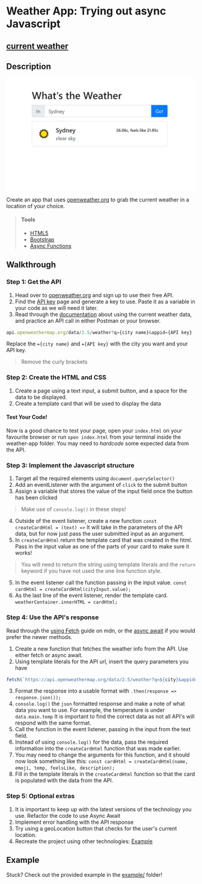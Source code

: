 # Weather App:  Trying out async Javascript

## [current weather](https://damodhar918.github.io/Codeacademy---weather_app/)

## Description

![](weather-app.JPG)

Create an app that uses [openweather.org](https://openweathermap.org/guide) to grab the current weather in a location of your choice.

> #### Tools
> - [HTML5](https://developer.mozilla.org/en-US/docs/Web/Guide/HTML/HTML5)
> - [Bootstrap](https://getbootstrap.com/)
> - [Async Functions](https://developer.mozilla.org/en-US/docs/Web/JavaScript/Reference/Statements/async_function)      
    
## Walkthrough

### Step 1: Get the API

1. Head over to [openweather.org](https://openweathermap.org/guide) and sign up to use their free API.
2. Find the [API key](https://home.openweathermap.org/api_keys) page and generate a key to use. Paste it as a variable in your code as we will need it later.
3. Read through the [documentation](https://openweathermap.org/current) about using the current weather data, and practice an API call in either Postman or your browser. 
``` javascript
api.openweathermap.org/data/2.5/weather?q={city name}&appid={API key}
```
Replace the `={city name}` and `={API key}` with the city you want and your API key. 
> Remove the curly brackets


### Step 2: Create the HTML and CSS

1. Create a page using a text input, a submit button, and a space for the data to be displayed. 
2. Create a template card that will be used to display the data


#### Test Your Code!
 Now is a good chance to test your page, open your `index.html` on your favourite browser or run `open index.html` from your terminal inside the weather-app folder. You may need to *hardcode* some expected data from the API.


### Step 3: Implement the Javascript structure

1. Target all the required elements using `document.querySelector()`
2. Add an eventListener with the argument of `click` to the submit button 
3. Assign a variable that stores the value of the input field once the button has been clicked
> Make use of `console.log()` in these steps!
4. Outside of the event listener, create a new function `const createCardHtml = (text) =>` It will take in the parameters of the API data, but for now just pass the user submitted input as an argument.  
5. In `createCardHtml` return the template card that was created in the html. Pass in the input value as one of the parts of your card to make sure it works!   
> You will need to return the string using template literals and the `return` keyword if you have not used the one line function style.
5. In the event listener call the function passing in the input value. `const cardHtml = createCardHtml(cityInput.value);`
6. As the last line of the event listener, render the template card. `weatherContainer.innerHTML = cardHtml;`

### Step 4: Use the API's response

Read through the [using Fetch](https://developer.mozilla.org/en-US/docs/Web/API/Fetch_API/Using_Fetch) guide on mdn, or the [async await](https://developer.mozilla.org/en-US/docs/Learn/JavaScript/Asynchronous/Async_await) if you would prefer the newer methods.

1. Create a new function that fetches the weather info from the API. Use either fetch or async await.
2. Using template literals for the API url, insert the query parameters you have 
``` javascript
fetch(`https://api.openweathermap.org/data/2.5/weather?q=${city}&appid=${appId}&units=metric`)
```
3. Format the response into a usable format with `.then(response => response.json());`
4. `console.log()` the `json` formatted response and make a note of what data you want to use. For example, the temperature is under `data.main.temp` It is important to find the correct data as not all API's will respond with the same format. 
5. Call the function in the event listener, passing in the input from the text field. 
6. Instead of using `console.log()` for the data, pass the required information into the `createCardHtml` function that was made earlier. 
7. You may need to change the arguments for this function, and it should now look something like this: `const cardHtml = createCardHtml(name, emoji, temp, feelsLike, description);`
8. Fill in the template literals in the `createCardHtml` function so that the card is populated with the data from the API.


### Step 5: Optional extras

1. It is important to keep up with the latest versions of the technology you use. Refactor the code to use Async Await
2. Implement error handling with the API response
3. Try using a geoLocation button that checks for the user's current location.
4. Recreate the project using other technologies: [Example](https://github.com/aar9nk/weather-app-react)


## Example

Stuck? Check out the provided example in the [example/](example/) folder!
